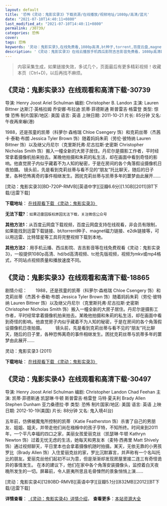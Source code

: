```yaml
---
layout: default
title: '恐怖《灵动：鬼影实录3》下载资源/在线播放/视频地址/1080p/高清/蓝光'
date: "2021-07-10T14:40:11+0800"
last_modified_at: "2021-07-10T14:40:11+0800"
permalink: /30739/
categories: 恐怖
cover:
tags: 恐怖
keywords: '灵动：鬼影实录3,在线免费看,1080p高清,bt种子,torrent,百度云盘,magnet,磁力链,迅雷下载资源'
description: '《灵动：鬼影实录3》在线云播放手机西瓜影院吉吉影音免费看，1080p高清bd/hd未删减完整版和tc抢先枪版，mkv/mp4格式，附带bt/torrent种子、magnet/磁力链、百度云盘、网盘资源迅雷下载链接'
---
```


>内容采集生成，如果链接失效，多试几个，页面最后有更多精彩视频！收藏本页（Ctrl+D)，以后再找不麻烦。


## 《灵动：鬼影实录3》在线观看和高清下载-30739

导演: Henry Joost Ariel Schulman 编剧: Christopher B. Landon 主演: Lauren Bittner 达斯汀·英格拉姆 乔安娜·布拉迪 凯蒂·菲德斯通 斯普雷吉·格雷登 类型: 惊悚 恐怖 制片国家/地区: 美国 语言: 英语 上映日期: 2011-10-21 片长: 85分钟 又名: 午夜再來嚇(港)

1988，还是孩童的凯蒂（科萝尔·森格瑞 Chloe Csengery 饰）和克莉丝蒂（杰茜卡·泰勒·布朗 Jessica Tyler Brown 饰）随着妈妈朱莉（劳伦·彼特纳 Lauren Bittner 饰）以及继父丹尼尔（克里斯托弗·尼古拉斯·史密斯 Christopher Nicholas Smith 饰）搬入一幢全新的大房子居住。丹尼尔是摄影工作者，平时经常拿着摄像机拍来拍去。某晚他拍摄和朱莉的私生活，却在画面中看到奇怪的影响。他直觉房子内似乎藏着不为人知的秘密，于是在房间的各个角落假设摄像机日夜拍摄。 镜头前，先是看到克莉丝蒂与看不见的“朋友”托比聊天，随后的日子里，各种恐怖离奇的事件相继发生。困扰克莉丝蒂与凯蒂多年的噩梦由此展开……


[灵动：鬼影实录3][BD-720P-RMVB][英语中字][豆瓣6.6分][1.1GB][2011][BT下载/迅雷下载]

**下载地址**： [在线观看下载 《灵动：鬼影实录3》](https://www.btdx8.com/torrent/paranormal_activity_3_2011.html) 


**无法下载?**：`如果迅雷因版权原因无法下载，关注微信公众号 `

**其他方法1**：从百度云网盘下载视频，百度云网盘支持在线观看，非会员有限制，如果能找到迅雷下载链接、bt/torrent种子、magnet磁力链接、e2dk链接等，可以用迅雷、比特彗星等工具将完整视频下载到本地。

**其他方法2**：用手机云播、西瓜影院、吉吉影音等在线免费观看《灵动：鬼影实录3》，一般提供1080p高清、hd/bd高清视频、tc抢先版视频，视频为mkv或mp4格式，不同站点视频质量和播放速度不同。


## 《灵动：鬼影实录3》在线观看和高清下载-18865

剧情介绍：　　1988，还是孩童的凯蒂（科萝尔·森格瑞 Chloe Csengery 饰）和克莉丝蒂（杰茜卡·泰勒·布朗 Jessica Tyler Brown 饰）随着妈妈朱莉（劳伦·彼特纳 Lauren Bittner 饰）以及继父丹尼尔（克里斯托弗·尼古拉斯·史密斯 Christopher Nicholas Smith 饰）搬入一幢全新的大房子居住。丹尼尔是摄影工作者，平时经常拿着摄像机拍来拍去。某晚他拍摄和朱莉的私生活，却在画面中看到奇怪的影响。他直觉房子内似乎藏着不为人知的秘密，于是在房间的各个角落假设摄像机日夜拍摄。  　　镜头前，先是看到克莉丝蒂与看不见的“朋友”托比聊天，随后的日子里，各种恐怖离奇的事件相继发生。困扰克莉丝蒂与凯蒂多年的噩梦由此展开……


灵动：鬼影实录3 (2011)

**下载地址**： [在线观看下载 《灵动：鬼影实录3》](https://www.btbtdy.me/btdy/dy2687.html) 


## 《灵动：鬼影实录4》在线观看和高清下载-30497

导演: Henry Joost Ariel Schulman 编剧: Christopher Landon Chad Feehan 主演: 凯蒂·菲德斯通 凯瑟琳·牛顿 斯普雷吉·格雷登 马特·夏夫利 Brady Allen Stephen Dunham 亚力桑德拉·李 类型: 恐怖 制片国家/地区: 美国 语言: 英语 上映日期: 2012-10-19(美国) 片长: 88分钟 又名: 鬼入境4(台)

五年前，仿佛被魔鬼所控制的凯蒂（Katie Featherston 饰）杀害了自己的男朋友、姐姐、姐夫，并带走他们尚在襁褓中的孩子亨特，不知所终。时间来到2011年，一个平凡幸福的四口之家，美丽女孩爱丽克丝（凯瑟琳·牛顿 Kathryn Newton 饰）过着无忧无虑的生活，她每天和男友本（麦特·西弗里 Matt Shively 饰）通过视频聊天，平日里本也会拿着摄像机随时拍摄。某天，无依无靠的小男孩罗比（Brady Allen 饰）入住爱丽克丝的家，罗比沉默寡言，并声称有一个名叫托比的朋友。爱丽克丝他们起初不以为意，但是渐渐却发现房屋里接二连三有奇怪诡异的事情发生。 在本的建议下，他们在家中各个角落安装摄像头，监控着白天夜晚所发生的一切。屏幕前，令人匪夷所思且毛骨悚然的景象悄悄上演……


[灵动：鬼影实录4][1280BD-RMVB][英语中字][豆瓣5.1分][832MB][2012][BT下载/迅雷下载]

**详情查看**： [《灵动：鬼影实录4》详情介绍](/movie/30497/)， **查看更多**：[本站资源大全](/movie/t/all/)

